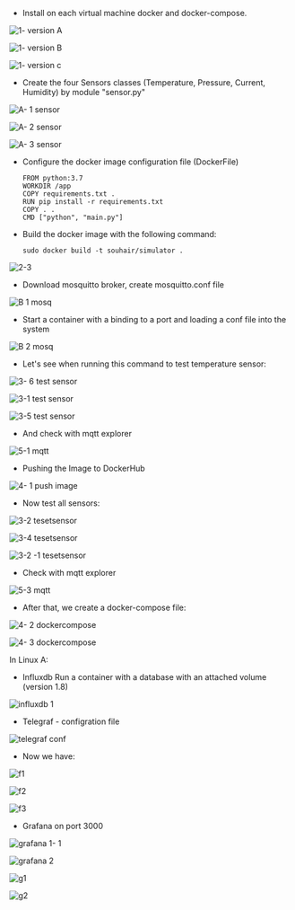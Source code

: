 - Install on each virtual machine docker and docker-compose.

![1- version A](https://user-images.githubusercontent.com/25878224/234697074-ee27f537-754b-4935-a552-43f76bdc7843.PNG)

![1- version B](https://user-images.githubusercontent.com/25878224/234697168-816b99c6-c84f-45f1-a5b7-a51d7c514424.PNG)

![1- version c](https://user-images.githubusercontent.com/25878224/234697182-737a155a-0f8f-4ab9-84e7-6c8fa20391fb.PNG)

-  Create the four Sensors classes (Temperature, Pressure, Current, Humidity) by module "sensor.py"

![A- 1 sensor ](https://user-images.githubusercontent.com/25878224/235059677-3d219643-9710-4199-8916-76d7c819f968.PNG)

![A- 2 sensor ](https://user-images.githubusercontent.com/25878224/235059709-062cf237-5f9e-4ea0-8bdf-b74e7459d3a2.PNG)

![A- 3 sensor ](https://user-images.githubusercontent.com/25878224/235059716-a834701f-fe0b-4e9d-96f6-67001fc99398.PNG)

- Configure the docker image configuration file (DockerFile)

      FROM python:3.7
      WORKDIR /app
      COPY requirements.txt .
      RUN pip install -r requirements.txt
      COPY . .
      CMD ["python", "main.py"]

- Build the docker image with the following command:

      sudo docker build -t souhair/simulator .
      
![2-3](https://user-images.githubusercontent.com/25878224/235060282-8ecb0cc6-78f3-4a1d-afaa-15782bc6011e.PNG)

- Download mosquitto broker, create mosquitto.conf file

![B 1 mosq](https://user-images.githubusercontent.com/25878224/235062194-88a0e5df-c59e-4d56-8648-84c3127bdc53.PNG)

- Start a container with a binding to a port and loading a conf file into the system

![B 2  mosq](https://user-images.githubusercontent.com/25878224/235062613-a823d3e5-bbd6-4e00-8ce1-6488e5acbe8e.PNG)

- Let's see when running this command to test temperature sensor: 

![3- 6 test sensor](https://user-images.githubusercontent.com/25878224/235064111-59c08193-60a6-4e1c-9f97-717ef6a3a63d.PNG)

![3-1 test sensor](https://user-images.githubusercontent.com/25878224/235064130-5a82d272-818a-49ae-8d53-3e826f6a8cc0.PNG)

![3-5 test sensor](https://user-images.githubusercontent.com/25878224/235064223-3cd49436-a18d-48c3-95dd-cdaabfba1424.PNG)

- And check with mqtt explorer

![5-1 mqtt](https://user-images.githubusercontent.com/25878224/235063223-29384927-36ec-483a-9fc8-d1ceedeb4c9f.PNG)


- Pushing the Image to DockerHub

![4- 1 push image](https://user-images.githubusercontent.com/25878224/235063094-cf5382fc-31ec-4e24-bb40-2c84a3a6b112.PNG) 

- Now test all sensors:

![3-2 tesetsensor](https://user-images.githubusercontent.com/25878224/235063689-efbb0454-b255-4288-be44-e04beb389fe8.PNG)

![3-4 tesetsensor](https://user-images.githubusercontent.com/25878224/235064211-247cd9fa-c7db-4bc4-9165-26b15aa9bb3c.PNG)

![3-2 -1 tesetsensor](https://user-images.githubusercontent.com/25878224/235063939-1f29b84a-4c0a-48d7-a14a-d1f702212b1b.PNG)


- Check with mqtt explorer

![5-3 mqtt](https://user-images.githubusercontent.com/25878224/235063315-6e97974e-e161-4947-bbc2-f03dd62ec598.PNG)

- After that, we create a docker-compose file:

![4- 2 dockercompose](https://user-images.githubusercontent.com/25878224/235065175-017622e7-1f0a-4d53-8530-821f787057d6.PNG)

![4- 3 dockercompose](https://user-images.githubusercontent.com/25878224/235065490-44a39c93-4680-4972-ba9f-0e221ed66b24.PNG)

 In Linux A: 
- Influxdb 
Run a container with a database with an attached volume (version 1.8)

![influxdb 1](https://user-images.githubusercontent.com/25878224/235066231-131e54e7-93a2-429a-a40a-985b413cb592.PNG)

- Telegraf - configration file

![telegraf conf](https://user-images.githubusercontent.com/25878224/235066474-db765f99-3908-4e73-91b8-e5f41a9dab50.PNG)

- Now we have:

![f1](https://user-images.githubusercontent.com/25878224/235067314-9b0fc5e7-03e6-416f-b010-4e83445e7e5f.PNG)

![f2](https://user-images.githubusercontent.com/25878224/235067324-c976bfbf-e29b-4f4d-8f3a-6e31e4770036.PNG)

![f3](https://user-images.githubusercontent.com/25878224/235067345-81b4ed28-8be9-4f21-a521-2d03533cb9f8.PNG)

- Grafana on port 3000

![grafana 1- 1 ](https://user-images.githubusercontent.com/25878224/235066132-86838126-656b-4e4c-93b2-56bb8ef54275.PNG)

![grafana 2](https://user-images.githubusercontent.com/25878224/235066148-0315a22a-b44e-4f40-9255-a9e12daf1329.PNG)

![g1](https://user-images.githubusercontent.com/25878224/235069233-6ff21b4a-5ebe-4417-bb44-56814e8efde2.PNG)

![g2](https://user-images.githubusercontent.com/25878224/235069252-7aeb372c-54b7-4cc8-bd3f-8a4306105502.PNG)

